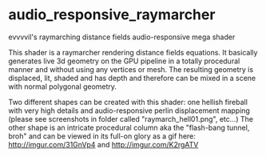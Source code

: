# audio_responsive_raymarcher
evvvvil's raymarching distance fields audio-responsive mega shader

This shader is a raymarcher rendering distance fields equations.
It basically generates live 3d geometry on the GPU pipeline in a totally procedural manner and without using any vertices or mesh.
The resulting geometry is displaced, lit, shaded and has depth and therefore can be mixed in a scene with normal polygonal geometry.

Two different shapes can be created with this shader: one hellish fireball with very high details and audio-responsive perlin displacement mapping (please see screenshots in folder called "raymarch_hell01.png", etc...)
The other shape is an intricate procedural column aka the "flash-bang tunnel, broh" and can be viewed in its full-on glory as a gif here:
http://imgur.com/31GnVp4 and http://imgur.com/K2rgATV

